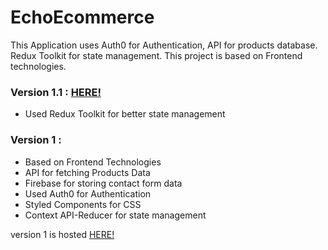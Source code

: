 # EchoEcommerce

This Application uses Auth0 for Authentication, API for products database. Redux Toolkit for state management. This project is based on Frontend technologies.

### Version 1.1 : [HERE!](https://echoecommerce-rushabh.netlify.app/)

- Used Redux Toolkit for better state management

### Version 1 :

- Based on Frontend Technologies
- API for fetching Products Data
- Firebase for storing contact form data
- Used Auth0 for Authentication
- Styled Components for CSS
- Context API-Reducer for state management

version 1 is hosted [HERE!](https://echoecommerce-rushabh-v1.netlify.app/)
